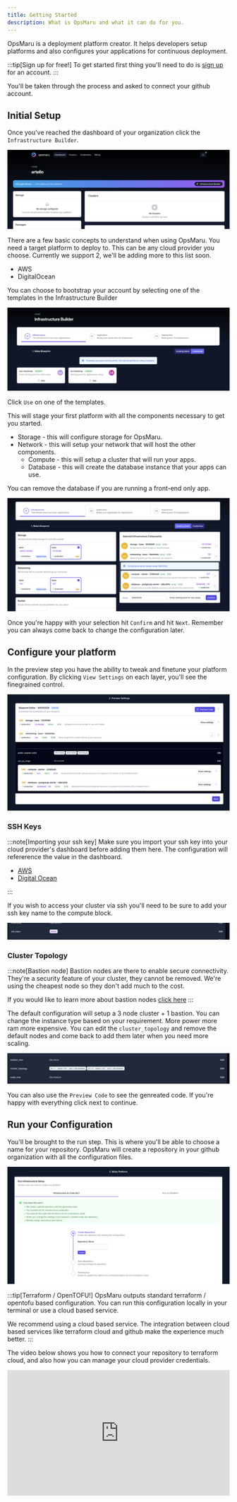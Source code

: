 ```yaml
---
title: Getting Started
description: What is OpsMaru and what it can do for you.
---
```


OpsMaru is a deployment platform creator. It helps developers setup platforms and also configures your applications for continuous deployment.

:::tip[Sign up for free!]
To get started first thing you'll need to do is [sign up](/auth/users/register) for an account.
:::

You'll be taken through the process and asked to connect your github account.

## Initial Setup

Once you've reached the dashboard of your organization click the `Infrastructure Builder`.

![Infrastructure builder template](../../assets/infrastructure-builder/start.png)

There are a few basic concepts to understand when using OpsMaru. You need a target platform to deploy to. This can be any cloud provider you choose. Currently we support 2, we'll be adding more to this list soon.

+ AWS
+ DigitalOcean

You can choose to bootstrap your account by selecting one of the templates in the Infrastructure Builder


![Infrastructure builder template](../../assets/infrastructure-builder/template.png)

Click `Use` on one of the templates.

This will stage your first platform with all the components necessary to get you started.

+ Storage - this will configure storage for OpsMaru.
+ Network - this will setup your network that will host the other components.
  + Compute - this will setup a cluster that will run your apps.
  + Database - this will create the database instance that your apps can use.

You can remove the database if you are running a front-end only app.

![Builder](../../assets/infrastructure-builder/builder.png)

Once you're happy with your selection hit `Confirm` and hit `Next`. Remember you can always come back to change the configuration later.

## Configure your platform

In the preview step you have the ability to tweak and finetune your platform configuration. By clicking `View Settings` on each layer, you'll see the finegrained control.

![Builder](../../assets/infrastructure-builder/preview.png)

### SSH Keys

:::note[Importing your ssh key]
Make sure you import your ssh key into your cloud provider's dashboard before adding them here. The configuration will refererence the value in the dashboard.

+ [AWS](/docs/infrastructure/aws/ssh-keys)
+ [Digital Ocean](/docs/infrastructure/digitalocean/ssh-keys)

:::

If you wish to access your cluster via ssh you'll need to be sure to add your ssh key name to the compute block.

![SSH keys](../../assets/infrastructure-builder/ssh-keys.png)

### Cluster Topology

:::note[Bastion node]
Bastion nodes are there to enable secure connectivity. They're a security feature of your cluster, they cannot be removed. We're using the cheapest node so they don't add much to the cost.

If you would like to learn more about bastion nodes [click here](https://en.wikipedia.org/wiki/Bastion_host)
:::

The default configuration will setup a 3 node cluster + 1 bastion. You can change the instance type based on your requirement. More power more ram more expensive. You can edit the `cluster_topology` and remove the default nodes and come back to add them later when you need more scaling.

![Cluster topology](../../assets/infrastructure-builder/cluster-topology.png)

You can also use the `Preview Code` to see the genreated code. If you're happy with everything click next to continue.

## Run your Configuration

You'll be brought to the run step. This is where you'll be able to choose a name for your repository. OpsMaru will create a repository in your github organization with all the configuration files.

![Run configuration](../../assets/infrastructure-builder/run-configuration.png)


:::tip[Terraform / OpenTOFU!]
OpsMaru outputs standard terraform / opentofu based configuration. You can run this configuration locally in your terminal or use a cloud based service.

We recommend using a cloud based service. The integration between cloud based services like terraform cloud and github make the experience much better.
:::

The video below shows you how to connect your repository to terraform cloud, and also how you can manage your cloud provider credentials.

<div style="position: relative; padding-bottom: 56.25%; height: 0;"><iframe src="https://www.loom.com/embed/079bdd740b65437f88b3331edbfb4b6f?sid=ffff90cc-1313-42a9-b075-5dc642f7686f" frameborder="0" webkitallowfullscreen mozallowfullscreen allowfullscreen style="position: absolute; top: 0; left: 0; width: 100%; height: 100%;"></iframe></div>




